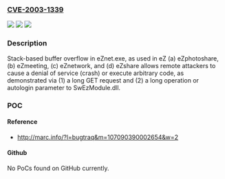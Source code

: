 ### [CVE-2003-1339](https://cve.mitre.org/cgi-bin/cvename.cgi?name=CVE-2003-1339)
![](https://img.shields.io/static/v1?label=Product&message=n%2Fa&color=blue)
![](https://img.shields.io/static/v1?label=Version&message=n%2Fa&color=blue)
![](https://img.shields.io/static/v1?label=Vulnerability&message=n%2Fa&color=brighgreen)

### Description

Stack-based buffer overflow in eZnet.exe, as used in eZ (a) eZphotoshare, (b) eZmeeting, (c) eZnetwork, and (d) eZshare allows remote attackers to cause a denial of service (crash) or execute arbitrary code, as demonstrated via (1) a long GET request and (2) a long operation or autologin parameter to SwEzModule.dll.

### POC

#### Reference
- http://marc.info/?l=bugtraq&m=107090390002654&w=2

#### Github
No PoCs found on GitHub currently.

